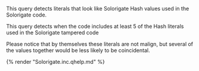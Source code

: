 This query detects literals that look like Solorigate Hash values used in the Solorigate code.

This query detects when the code includes at least 5 of the Hash literals used in the Solorigate tampered code

Please notice that by themselves these literals are not malign, but several of the values together would be less likely to be coincidental.

{% render "Solorigate.inc.qhelp.md" %}

